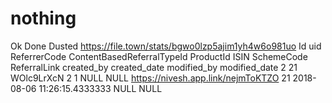 # nothing

Ok
Done
Dusted
https://file.town/stats/bgwo0lzp5ajim1yh4w6o981uo
Id uid ReferrerCode ContentBasedReferralTypeId ProductId ISIN SchemeCode ReferralLink created_by created_date modified_by modified_date
2 21 WOlc9LrXcN 2 1 NULL NULL https://nivesh.app.link/nejmToKTZO 21 2018-08-06 11:26:15.4333333 NULL NULL
